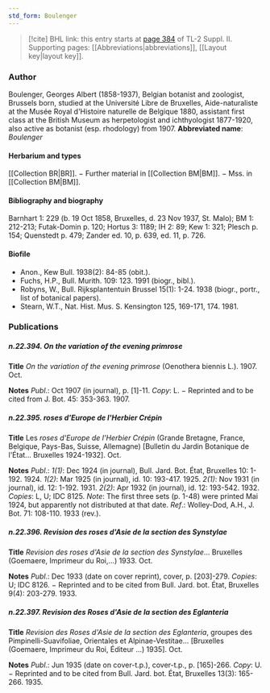 ```yaml
---
std_form: Boulenger
---
```


> [!cite] BHL link: this entry starts at [page 384](https://www.biodiversitylibrary.org/page/33265581) of TL-2 Suppl. II.
> Supporting pages: [[Abbreviations|abbreviations]], [[Layout key|layout key]].

### Author

Boulenger, Georges Albert (1858-1937), Belgian botanist and zoologist, Brussels born, studied at the Université Libre de Bruxelles, Aide-naturaliste at the Musée Royal d'Histoire naturelle de Belgique 1880, assistant first class at the British Museum as herpetologist and ichthyologist 1877-1920, also active as botanist (esp. rhodology) from 1907. 
**Abbreviated name**: *Boulenger*

#### Herbarium and types

[[Collection BR|BR]]. − Further material in [[Collection BM|BM]]. − Mss. in [[Collection BM|BM]].

#### Bibliography and biography

Barnhart 1: 229 (b. 19 Oct 1858, Bruxelles, d. 23 Nov 1937, St. Malo); BM 1: 212-213; Futak-Domin p. 120; Hortus 3: 1189; IH 2: 89; Kew 1: 321; Plesch p. 154; Quenstedt p. 479; Zander ed. 10, p. 639, ed. 11, p. 726.

#### Biofile

- Anon., Kew Bull. 1938(2): 84-85 (obit.).
- Fuchs, H.P., Bull. Murith. 109: 123. 1991 (biogr., bibl.).
- Robyns, W., Bull. Rijksplantentuin Brussel 15(1): 1-24. 1938 (biogr., portr., list of botanical papers).
- Stearn, W.T., Nat. Hist. Mus. S. Kensington 125, 169-171, 174. 1981.

### Publications

##### n.22.394. On the variation of the evening primrose

**Title**
*On the variation of the evening primrose* (Oenothera biennis L.). 1907. Oct.

**Notes**
*Publ*.: Oct 1907 (in journal), p. \[1\]-11. *Copy*: L. − Reprinted and to be cited from J. Bot. 45: 353-363. 1907.

##### n.22.395. roses d'Europe de l'Herbier Crépin

**Title**
Les *roses d'Europe de l'Herbier Crépin* (Grande Bretagne, France, Belgique, Pays-Bas, Suisse, Allemagne) \[Bulletin du Jardin Botanique de l'État... Bruxelles 1924-1932\]. Oct.

**Notes**
*Publ*.: *1(1)*: Dec 1924 (in journal), Bull. Jard. Bot. État, Bruxelles 10: 1-192. 1924.
*1(2)*: Mar 1925 (in journal), id. 10: 193-417. 1925.
*2(1)*: Nov 1931 (in journal), id. 12: 1-192. 1931.
*2(2)*: Apr 1932 (in journal), id. 12: 193-542. 1932.
*Copies*: L, U; IDC 8125.
*Note*: The first three sets (p. 1-48) were printed Mai 1924, but apparently not distributed at that date.
*Ref*.: Wolley-Dod, A.H., J. Bot. 71: 108-110. 1933 (rev.).

##### n.22.396. Revision des roses d'Asie de la section des Synstylae

**Title**
*Revision des roses d'Asie de la section des Synstylae*... Bruxelles (Goemaere, Imprimeur du Roi,...) 1933. Oct.

**Notes**
*Publ*.: Dec 1933 (date on cover reprint), cover, p. \[203\]-279. *Copies*: U; IDC 8126. − Reprinted and to be cited from Bull. Jard. bot. État, Bruxelles 9(4): 203-279. 1933.

##### n.22.397. Revision des Roses d'Asie de la section des Eglanteria

**Title**
*Revision des Roses d'Asie de la section des Eglanteria*, groupes des Pimpinelli-Suavifoliae, Orientales et Alpinae-Vestitae... \[Bruxelles (Goemaere, Imprimeur du Roi, Éditeur ...) 1935\]. Oct.

**Notes**
*Publ*.: Jun 1935 (date on cover-t.p.), cover-t.p., p. \[165\]-266. *Copy*: U. − Reprinted and to be cited from Bull. Jard. bot. État, Bruxelles 13(3): 165-266. 1935.

